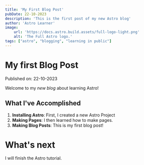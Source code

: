 ```yaml
---
title: 'My First Blog Post'
pubDate: 22-10-2023
description: 'This is the first post of my new Astro blog'
author: 'Astro Learner'
image:
    url: 'https://docs.astro.build.assets/full-logo-light.png'
    alt: 'The Full Astro logo.'
tags: ["astro", "blogging", "learning in public"]
---
```

# My first Blog Post

Published on: 22-10-2023

Welcome to my _new blog_ about learning Astro! 

## What I've Accomplished

1. **Installing Astro**: First, I created a new Astro Project
2. **Making Pages**: I then learned how to make pages.
3. **Making Blog Posts**: This is my first blog post!

# What's next

I will finish the Astro tutorial.